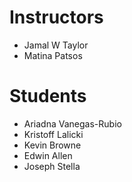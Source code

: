 # Instructors

- Jamal W Taylor
- Matina Patsos

# Students

- Ariadna Vanegas-Rubio
- Kristoff Lalicki
- Kevin Browne
- Edwin Allen
- Joseph Stella
